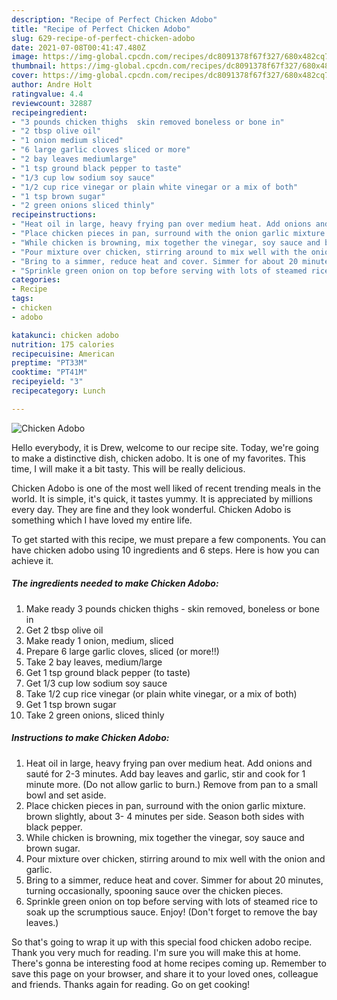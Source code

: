 ```yaml
---
description: "Recipe of Perfect Chicken Adobo"
title: "Recipe of Perfect Chicken Adobo"
slug: 629-recipe-of-perfect-chicken-adobo
date: 2021-07-08T00:41:47.480Z
image: https://img-global.cpcdn.com/recipes/dc8091378f67f327/680x482cq70/chicken-adobo-recipe-main-photo.jpg
thumbnail: https://img-global.cpcdn.com/recipes/dc8091378f67f327/680x482cq70/chicken-adobo-recipe-main-photo.jpg
cover: https://img-global.cpcdn.com/recipes/dc8091378f67f327/680x482cq70/chicken-adobo-recipe-main-photo.jpg
author: Andre Holt
ratingvalue: 4.4
reviewcount: 32887
recipeingredient:
- "3 pounds chicken thighs  skin removed boneless or bone in"
- "2 tbsp olive oil"
- "1 onion medium sliced"
- "6 large garlic cloves sliced or more"
- "2 bay leaves mediumlarge"
- "1 tsp ground black pepper to taste"
- "1/3 cup low sodium soy sauce"
- "1/2 cup rice vinegar or plain white vinegar or a mix of both"
- "1 tsp brown sugar"
- "2 green onions sliced thinly"
recipeinstructions:
- "Heat oil in large, heavy frying pan over medium heat. Add onions and sauté for 2-3 minutes. Add bay leaves and garlic, stir and cook for 1 minute more. (Do not allow garlic to burn.) Remove from pan to a small bowl and set aside."
- "Place chicken pieces in pan, surround with the onion garlic mixture. brown slightly, about 3- 4 minutes per side. Season both sides with black pepper."
- "While chicken is browning, mix together the vinegar, soy sauce and brown sugar."
- "Pour mixture over chicken, stirring around to mix well with the onion and garlic."
- "Bring to a simmer, reduce heat and cover. Simmer for about 20 minutes, turning occasionally, spooning sauce over the chicken pieces."
- "Sprinkle green onion on top before serving with lots of steamed rice to soak up the scrumptious sauce. Enjoy! (Don&#39;t forget to remove the bay leaves.)"
categories:
- Recipe
tags:
- chicken
- adobo

katakunci: chicken adobo 
nutrition: 175 calories
recipecuisine: American
preptime: "PT33M"
cooktime: "PT41M"
recipeyield: "3"
recipecategory: Lunch

---
```



![Chicken Adobo](https://img-global.cpcdn.com/recipes/dc8091378f67f327/680x482cq70/chicken-adobo-recipe-main-photo.jpg)

Hello everybody, it is Drew, welcome to our recipe site. Today, we're going to make a distinctive dish, chicken adobo. It is one of my favorites. This time, I will make it a bit tasty. This will be really delicious.

Chicken Adobo is one of the most well liked of recent trending meals in the world. It is simple, it's quick, it tastes yummy. It is appreciated by millions every day. They are fine and they look wonderful. Chicken Adobo is something which I have loved my entire life.




To get started with this recipe, we must prepare a few components. You can have chicken adobo using 10 ingredients and 6 steps. Here is how you can achieve it.

<!--inarticleads1-->

##### The ingredients needed to make Chicken Adobo:

1. Make ready 3 pounds chicken thighs - skin removed, boneless or bone in
1. Get 2 tbsp olive oil
1. Make ready 1 onion, medium, sliced
1. Prepare 6 large garlic cloves, sliced (or more!!)
1. Take 2 bay leaves, medium/large
1. Get 1 tsp ground black pepper (to taste)
1. Get 1/3 cup low sodium soy sauce
1. Take 1/2 cup rice vinegar (or plain white vinegar, or a mix of both)
1. Get 1 tsp brown sugar
1. Take 2 green onions, sliced thinly




<!--inarticleads2-->

##### Instructions to make Chicken Adobo:

1. Heat oil in large, heavy frying pan over medium heat. Add onions and sauté for 2-3 minutes. Add bay leaves and garlic, stir and cook for 1 minute more. (Do not allow garlic to burn.) Remove from pan to a small bowl and set aside.
1. Place chicken pieces in pan, surround with the onion garlic mixture. brown slightly, about 3- 4 minutes per side. Season both sides with black pepper.
1. While chicken is browning, mix together the vinegar, soy sauce and brown sugar.
1. Pour mixture over chicken, stirring around to mix well with the onion and garlic.
1. Bring to a simmer, reduce heat and cover. Simmer for about 20 minutes, turning occasionally, spooning sauce over the chicken pieces.
1. Sprinkle green onion on top before serving with lots of steamed rice to soak up the scrumptious sauce. Enjoy! (Don&#39;t forget to remove the bay leaves.)




So that's going to wrap it up with this special food chicken adobo recipe. Thank you very much for reading. I'm sure you will make this at home. There's gonna be interesting food at home recipes coming up. Remember to save this page on your browser, and share it to your loved ones, colleague and friends. Thanks again for reading. Go on get cooking!
